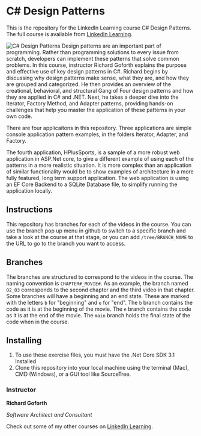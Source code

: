 # C# Design Patterns
This is the repository for the LinkedIn Learning course C# Design Patterns. The full course is available from [LinkedIn Learning][lil-course-url].

![C# Design Patterns][lil-thumbnail-url] 
Design patterns are an important part of programming. Rather than programming solutions to every issue from scratch, developers can implement these patterns that solve common problems. In this course, instructor Richard Goforth explains the purpose and effective use of key design patterns in C#. Richard begins by discussing why design patterns make sense, what they are, and how they are grouped and categorized. He then provides an overview of the creational, behavioral, and structural Gang of Four design patterns and how they are applied in C# and .NET. Next, he takes a deeper dive into the Iterator, Factory Method, and Adapter patterns, providing hands-on challenges that help you master the application of these patterns in your own code.

There are four applicaitons in this repository.  Three applications are simple console application pattern examples, in the folders Iterator, Adapter, and Factory.

The fourth application, HPlusSports, is a sample of a more robust web application in ASP.Net core, to give a different example of using each of the patterns in a more realistic situation.  It is more complex than an application of similar functionality would be to show examples of architecture in a more fully featured, long term support application.
The web application is using an EF Core Backend to a SQLite Database file, to simplify running the application locally.

## Instructions
This repository has branches for each of the videos in the course. You can use the branch pop up menu in github to switch to a specific branch and take a look at the course at that stage, or you can add `/tree/BRANCH_NAME` to the URL to go to the branch you want to access.

## Branches
The branches are structured to correspond to the videos in the course. The naming convention is `CHAPTER#_MOVIE#`. As an example, the branch named `02_03` corresponds to the second chapter and the third video in that chapter. 
Some branches will have a beginning and an end state. These are marked with the letters `b` for "beginning" and `e` for "end". The `b` branch contains the code as it is at the beginning of the movie. The `e` branch contains the code as it is at the end of the movie. The `main` branch holds the final state of the code when in the course.

## Installing
1. To use these exercise files, you must have the .Net Core SDK 3.1 Installed
2. Clone this repository into your local machine using the terminal (Mac), CMD (Windows), or a GUI tool like SourceTree.

### Instructor

**Richard Goforth**

_Software Architect and Consultant_

Check out some of my other courses on [LinkedIn Learning](https://www.linkedin.com/learning/instructors/richard-goforth).

[lil-course-url]: https://www.linkedin.com/learning/c-sharp-design-patterns
[lil-thumbnail-url]: https://cdn.lynda.com/course/2314072/2314072-1602606433506-16x9.jpg
